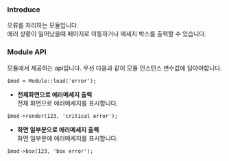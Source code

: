 ### Introduce
오류를 처리하는 모듈입니다.  
에러 상황이 일어났을때 페이지로 이동하거나 메세지 박스를 출력할 수 있습니다.


### Module API
모듈에서 제공하는 api입니다. 우선 다음과 같이 모듈 인스턴스 변수값에 담아야합니다.
```
$mod = Module::load('error');
```

* __전체화면으로 에러메세지 출력__  
전체 화면으로 에러메세지를 표시합니다.  
```
$mod->render(123, 'critical error');
```

* __화면 일부분으로 에러메세지 출력__  
화면 일부분에 에러메세지를 표시합니다.
```
$mod->box(123, 'box error');
```